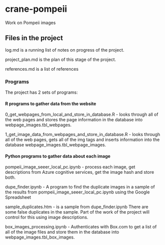 # crane-pompeii
Work on Pompeii images

## Files in the project
log.md is a running list of notes on progress of the project.

project_plan.md is the plan of this stage of the project.

references.md is a list of references

### Programs
The project has 2 sets of programs:

#### R programs to gather data from the website
0_get_webpages_from_local_and_store_in_database.R - looks through all of the web pages and stores the page information in the database into webpage_images.tbl_webpages.

1_get_image_data_from_webpages_and_store_in_database.R - looks through all of the web pages, gets all of the img tags and inserts information into the database webpage_images.tbl_webpage_images.

#### Python programs to gather data about each image
pompeii_image_seeer_local_pc.ipynb - process each image, get descriptions from Azure cognitive services, get the image hash and store both.

dupe_finder.ipynb - A program to find the duplicate images in a sample of the results from pompeii_image_seeer_local_pc.ipynb using the Google Spreadsheet

sample_duplicates.htm - is a sample from dupe_finder.ipynb  There are some false duplicates in the sample.  Part of the work of the project will control for this using image descriptions.

box_images_processing.ipynb - Authenticates with Box.com to get a list of all of the image files and store them in the database into webpage_images.tbl_box_images.



